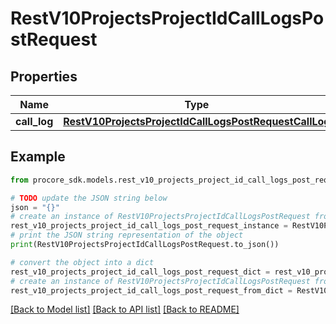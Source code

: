 # RestV10ProjectsProjectIdCallLogsPostRequest


## Properties

Name | Type | Description | Notes
------------ | ------------- | ------------- | -------------
**call_log** | [**RestV10ProjectsProjectIdCallLogsPostRequestCallLog**](RestV10ProjectsProjectIdCallLogsPostRequestCallLog.md) |  | 

## Example

```python
from procore_sdk.models.rest_v10_projects_project_id_call_logs_post_request import RestV10ProjectsProjectIdCallLogsPostRequest

# TODO update the JSON string below
json = "{}"
# create an instance of RestV10ProjectsProjectIdCallLogsPostRequest from a JSON string
rest_v10_projects_project_id_call_logs_post_request_instance = RestV10ProjectsProjectIdCallLogsPostRequest.from_json(json)
# print the JSON string representation of the object
print(RestV10ProjectsProjectIdCallLogsPostRequest.to_json())

# convert the object into a dict
rest_v10_projects_project_id_call_logs_post_request_dict = rest_v10_projects_project_id_call_logs_post_request_instance.to_dict()
# create an instance of RestV10ProjectsProjectIdCallLogsPostRequest from a dict
rest_v10_projects_project_id_call_logs_post_request_from_dict = RestV10ProjectsProjectIdCallLogsPostRequest.from_dict(rest_v10_projects_project_id_call_logs_post_request_dict)
```
[[Back to Model list]](../README.md#documentation-for-models) [[Back to API list]](../README.md#documentation-for-api-endpoints) [[Back to README]](../README.md)


